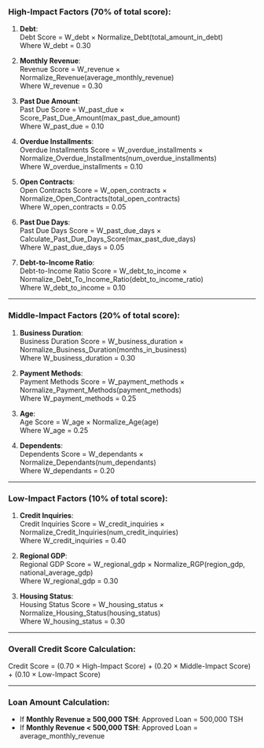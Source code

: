 

### **High-Impact Factors (70% of total score)**:

1. **Debt**:  
   Debt Score = W_debt × Normalize_Debt(total_amount_in_debt)  
   Where W_debt = 0.30

2. **Monthly Revenue**:  
   Revenue Score = W_revenue × Normalize_Revenue(average_monthly_revenue)  
   Where W_revenue = 0.30

3. **Past Due Amount**:  
   Past Due Score = W_past_due × Score_Past_Due_Amount(max_past_due_amount)  
   Where W_past_due = 0.10

4. **Overdue Installments**:  
   Overdue Installments Score = W_overdue_installments × Normalize_Overdue_Installments(num_overdue_installments)  
   Where W_overdue_installments = 0.10

5. **Open Contracts**:  
   Open Contracts Score = W_open_contracts × Normalize_Open_Contracts(total_open_contracts)  
   Where W_open_contracts = 0.05

6. **Past Due Days**:  
   Past Due Days Score = W_past_due_days × Calculate_Past_Due_Days_Score(max_past_due_days)  
   Where W_past_due_days = 0.05

7. **Debt-to-Income Ratio**:  
   Debt-to-Income Ratio Score = W_debt_to_income × Normalize_Debt_To_Income_Ratio(debt_to_income_ratio)  
   Where W_debt_to_income = 0.10

---

### **Middle-Impact Factors (20% of total score)**:

1. **Business Duration**:  
   Business Duration Score = W_business_duration × Normalize_Business_Duration(months_in_business)  
   Where W_business_duration = 0.30

2. **Payment Methods**:  
   Payment Methods Score = W_payment_methods × Normalize_Payment_Methods(payment_methods)  
   Where W_payment_methods = 0.25

3. **Age**:  
   Age Score = W_age × Normalize_Age(age)  
   Where W_age = 0.25

4. **Dependents**:  
   Dependents Score = W_dependants × Normalize_Dependants(num_dependants)  
   Where W_dependants = 0.20

---

### **Low-Impact Factors (10% of total score)**:

1. **Credit Inquiries**:  
   Credit Inquiries Score = W_credit_inquiries × Normalize_Credit_Inquiries(num_credit_inquiries)  
   Where W_credit_inquiries = 0.40

2. **Regional GDP**:  
   Regional GDP Score = W_regional_gdp × Normalize_RGP(region_gdp, national_average_gdp)  
   Where W_regional_gdp = 0.30

3. **Housing Status**:  
   Housing Status Score = W_housing_status × Normalize_Housing_Status(housing_status)  
   Where W_housing_status = 0.30

---

### **Overall Credit Score Calculation**:

Credit Score = (0.70 × High-Impact Score) + (0.20 × Middle-Impact Score) + (0.10 × Low-Impact Score)

---

### **Loan Amount Calculation**:

- If **Monthly Revenue ≥ 500,000 TSH**: Approved Loan = 500,000 TSH  
- If **Monthly Revenue < 500,000 TSH**: Approved Loan = average_monthly_revenue
